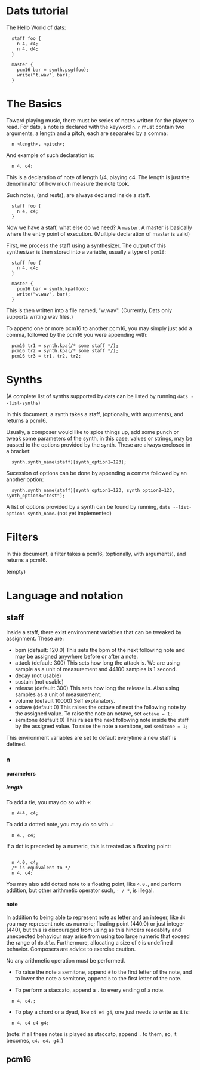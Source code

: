 # Dats tutorial

The Hello World of dats:

```
  staff foo {
    n 4, c4;
    n 4, d4;
  }

  master {
    pcm16 bar = synth.psg(foo);
    write("t.wav", bar);
  }
```
# The Basics

Toward playing music, there must be series of notes written for the player to read.
For dats, a note is declared with the keyword `n`. `n` must contain two arguments,
a length and a pitch, each are separated by a comma:

```
  n <length>, <pitch>;
```

And example of such declaration is:
```
  n 4, c4;
```
This is a declaration of note of length 1/4, playing c4. The length
is just the denominator of how much measure the note took.

Such notes, (and rests), are always declared inside a staff.

```
  staff foo {
    n 4, c4;
  }
```
Now we have a staff, what else do we need? A `master`. A master is basically
where the entry point of execution. (Multiple declaration of master is valid)

First, we process the staff using a synthesizer. The output of this synthesizer
is then stored into a variable, usually a type of `pcm16`:

```
  staff foo {
    n 4, c4;
  }

  master {
    pcm16 bar = synth.kpa(foo);
    write("w.wav", bar);
  }
```
This is then written into a file named, "w.wav". (Currently, Dats only supports writing wav files.)

To append one or more pcm16 to another pcm16, you may simply just add a comma, followed by the pcm16
you were appending with:

```
  pcm16 tr1 = synth.kpa(/* some staff */);
  pcm16 tr2 = synth.kpa(/* some staff */);
  pcm16 tr3 = tr1, tr2, tr2;
```

# Synths

(A complete list of synths supported by dats can be listed by running `dats --list-synths`)

In this document, a synth takes a staff, (optionally, with arguments), and returns a pcm16.

Usually, a composer would like to spice things up, add some punch or tweak some
parameters of the synth, in this case, values or strings, may be passed to the options provided
by the synth. These are always enclosed in a bracket:

```
  synth.synth_name(staff)[synth_option1=123];
```

Sucession of options can be done by appending a comma followed by an another option:
```
  synth.synth_name(staff)[synth_option1=123, synth_option2=123, synth_option3="test"];
```
A list of options provided by a synth can be found by running,
`dats --list-options synth_name`. (not yet implemented)

# Filters

In this document, a filter takes a pcm16, (optionally, with arguments), and returns a pcm16.

(empty)

# Language and notation
## staff

Inside a staff, there exist environment variables that can be tweaked by assignment. These are:

- bpm (default: 120.0) This sets the bpm of the next following note
and may be assigned anywhere before or after a note.
- attack (default: 300) This sets how long the attack is. We are using sample as a unit of measurement
and 44100 samples is 1 second.
- decay (not usable)
- sustain (not usable)
- release (default: 300) This sets how long the release is. Also using samples as a unit of measurement.
- volume (default 10000) Self explanatory.
- octave (default 0) This raises the octave of next the following note by the assigned value. To raise
the note an octave, set `octave = 1;`
- semitone (default 0) This raises the next following note inside the staff by the assigned value. To raise
the note a semitone, set `semitone = 1;`

This environment variables are set to default everytime a new staff is defined.

### n
#### parameters
##### length
To add a tie, you may do so with `+`:
```
  n 4+4, c4;
```
To add a dotted note, you may do so with `.`:
```
  n 4., c4;
```

If a dot is preceded by a numeric, this is treated as a floating point:
```

  n 4.0, c4;
  /* is equivalent to */
  n 4, c4;
```

You may also add dotted note to a floating point, like `4.0.`, and perform addition,
but other arithmetic operator such, `- / *`, is illegal.

#### note
In addition to being able to represent note as letter and an integer, like `d4`
you may represent note as numeric; floating point (440.0) or just integer (440),
but this is discouraged from using as this hinders readablity and unexpected behaviour
may arise from using too large numeric that exceed the range of `double`. Furthermore,
allocating a size of `0` is undefined behavior. Composers are advice to exercise caution.

No any arithmetic operation must be performed.

- To raise the note a semitone, append `#` to the first letter of the note, and to lower
the note a semitone, append `b` to the first letter of the note.

- To perform a staccato, append a `.` to every ending of a note.
```
  n 4, c4.;
```
- To play a chord or a dyad, like `c4 e4 g4`, one just needs to write as it is:
```
  n 4, c4 e4 g4;
```
(note: if all these notes is played as staccato, append `.` to them, so, it becomes,
 `c4. e4. g4.`)

## pcm16





